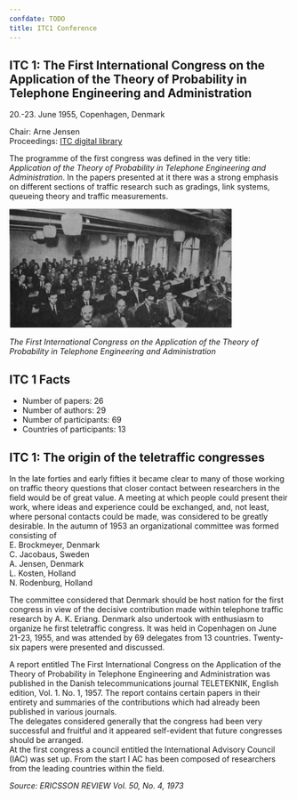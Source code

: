 ```yaml
---
confdate: TODO
title: ITC1 Conference
---
```


## ITC 1: The First International Congress on the Application of the Theory of Probability in Telephone Engineering and Administration

20.-23. June 1955, Copenhagen, Denmark

Chair: Arne Jensen<br/>
Proceedings: [ITC digital library](/itc-library/itc1.html)

The programme of the first congress was defined in the very title: _Application of the Theory of Probability in Telephone Engineering and Administration_. In the papers presented at it there was a strong emphasis on different sections of traffic research such as gradings, link systems, queueing theory and traffic measurements.


![](/assets/Persistent/itc1-photo-itc1-400x214.png)

_The First International Congress on the Application of the Theory of Probability in Telephone Engineering and Administration_

## ITC 1 Facts

  * Number of papers: 26
  * Number of authors: 29
  * Number of participants: 69
  * Countries of participants: 13



## ITC 1: The origin of the teletraffic congresses

In the late forties and early fifties it became clear to many of those working on traffic theory questions that closer contact between researchers in the field would be of great value. A meeting at which people could present their work, where ideas and experience could be exchanged, and, not least, where personal contacts could be made, was considered to be greatly desirable. In the autumn of 1953 an organizational committee was formed consisting of<br/>
E. Brockmeyer, Denmark<br/>
C. Jacobaus, Sweden<br/>
A. Jensen, Denmark<br/>
L. Kosten, Holland<br/>
N. Rodenburg, Holland

The committee considered that Denmark should be host nation for the first congress in view of the decisive contribution made within telephone traffic research by A. K. Eriang. Denmark also undertook with enthusiasm to organize he first teletraffic congress. It was held in Copenhagen on June 21-23, 1955, and was attended by 69 delegates from 13 countries. Twenty-six papers were presented and discussed.

A report entitled The First International Congress on the Application of the Theory of Probability in Telephone Engineering and Administration was published in the Danish telecommunications journal TELETEKNIK, English edition, Vol. 1. No. 1, 1957. The report contains certain papers in their entirety and summaries of the contributions which had already been published in various journals.<br/>
The delegates considered generally that the congress had been very successful and fruitful and it appeared self-evident that future congresses should be arranged.<br/>
At the first congress a council entitled the International Advisory Council (IAC) was set up. From the start I AC has been composed of researchers from the leading countries within the field.


_Source: ERICSSON REVIEW Vol. 50, No. 4, 1973_